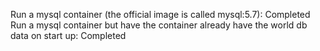 Run a mysql container (the official image is called mysql:5.7): Completed
Run a mysql container but have the container already have the world db data on start up: Completed

